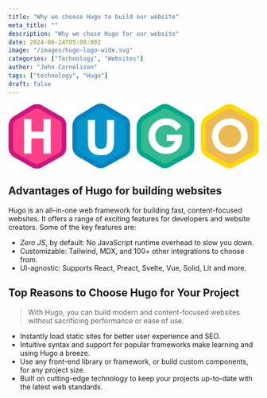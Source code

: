 ```yaml
---
title: "Why we choose Hugo to build our website"
meta_title: ""
description: "Why we chose Hugo for our website"
date: 2024-06-24T05:00:00Z
image: "/images/hugo-logo-wide.svg"
categories: ["Technology", "Websites"]
author: "John Cornelison"
tags: ["technology", "Hugo"]
draft: false
---
```


![Hugo Logo](./hugo-logo-wide.svg)

## Advantages of Hugo for building websites

Hugo is an all-in-one web framework for building fast, content-focused websites. It offers a range of exciting features for developers and website creators. Some of the key features are:

- _Zero JS_, by default: No JavaScript runtime overhead to slow you down.
- Customizable: Tailwind, MDX, and 100+ other integrations to choose from.
- UI-agnostic: Supports React, Preact, Svelte, Vue, Solid, Lit and more.

## Top Reasons to Choose Hugo for Your Project

> With Hugo, you can build modern and content-focused websites without sacrificing performance or ease of use.

- Instantly load static sites for better user experience and SEO.
- Intuitive syntax and support for popular frameworks make learning and using Hugo a breeze.
- Use any front-end library or framework, or build custom components, for any project size.
- Built on cutting-edge technology to keep your projects up-to-date with the latest web standards.
